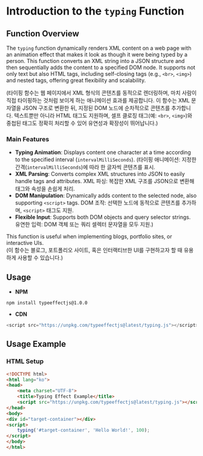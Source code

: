 # Introduction to the `typing` Function

## Function Overview

The `typing` function dynamically renders XML content on a web page with an animation effect that makes it look as though it were being typed by a
person. This function converts an XML string into a JSON structure and then sequentially adds the content to a specified DOM node. It supports not
only text but also HTML tags, including self-closing tags (e.g., `<br>`, `<img>`) and nested tags, offering great flexibility and scalability.

(타이핑 함수는 웹 페이지에서 XML 형식의 콘텐츠를 동적으로 렌더링하며, 마치 사람이 직접 타이핑하는 것처럼 보이게 하는 애니메이션 효과를 제공합니다. 이 함수는 XML 문자열을 JSON 구조로 변환한 뒤, 지정된 DOM 노드에 순차적으로 콘텐츠를 추가합니다.
텍스트뿐만 아니라 HTML 태그도 지원하며, 셀프 클로징 태그(예: `<br>`, `<img>`)와 중첩된 태그도 정확히 처리할 수 있어 유연성과 확장성이 뛰어납니다.)

### Main Features

- **Typing Animation**: Displays content one character at a time according to the specified interval (`intervalMilliSeconds`).
  (타이핑 애니메이션: 지정한 간격(`intervalMilliSeconds`)에 따라 한 글자씩 콘텐츠를 표시.
- **XML Parsing**: Converts complex XML structures into JSON to easily handle tags and attributes.
  XML 파싱: 복잡한 XML 구조를 JSON으로 변환해 태그와 속성을 손쉽게 처리.
- **DOM Manipulation**: Dynamically adds content to the selected node, also supporting `<script>` tags.
  DOM 조작: 선택한 노드에 동적으로 콘텐츠를 추가하며, `<script>` 태그도 지원.
- **Flexible Input**: Supports both DOM objects and query selector strings.
  유연한 입력: DOM 객체 또는 쿼리 셀렉터 문자열을 모두 지원.)

This function is useful when implementing blogs, portfolio sites, or interactive UIs.   
(이 함수는 블로그, 포트폴리오 사이트, 혹은 인터랙티브한 UI를 구현하고자 할 때 유용하게 사용할 수 있습니다.)

## Usage

- **NPM**

```
npm install typeeffectjs@1.0.0
```

- **CDN**

```javascript
<script src="https://unpkg.com/typeeffectjs@latest/typing.js"></script>
```

## Usage Example

### HTML Setup

```html
<!DOCTYPE html>
<html lang="ko">
<head>
    <meta charset="UTF-8">
    <title>Typing Effect Example</title>
    <script src="https://unpkg.com/typeeffectjs@latest/typing.js"></script> <!-- File containing the typing function -->
</head>
<body>
<div id="target-container"></div>
<script>
    typing('#target-container', 'Hello World!', 100);
</script>
</body>
</html>
```
